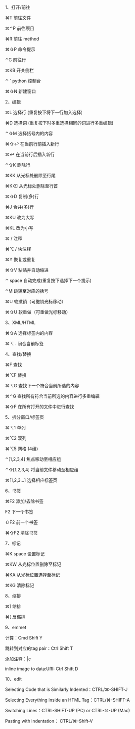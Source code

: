 1、打开/前往

⌘T 前往文件

⌘⌃P 前往项目

⌘R 前往 method

⌘⇧P 命令提示

⌃G 前往行

⌘KB 开关侧栏

⌃ ` python 控制台

⌘⇧N 新建窗口


2、编辑

⌘L 选择行 (重复按下将下一行加入选择)

⌘D 选择词 (重复按下时多重选择相同的词进行多重编辑)

⌃⇧M 选择括号内的内容

⌘⇧↩ 在当前行前插入新行

⌘↩ 在当前行后插入新行

⌃⇧K 删除行

⌘KK 从光标处删除至行尾

⌘K⌫ 从光标处删除至行首

⌘⇧D 复制(多)行

⌘J 合并(多)行

⌘KU 改为大写

⌘KL 改为小写

⌘ / 注释

⌘⌥ / 块注释

⌘Y 恢复或重复

⌘⇧V 粘贴并自动缩进

⌃ space 自动完成(重复按下选择下一个提示)

⌃M 跳转至对应的括号

⌘U 软撤销（可撤销光标移动）

⌘⇧U 软重做（可重做光标移动）


3、XML/HTML

⌘⇧A 选择标签内的内容

⌘⌥ . 闭合当前标签


4、查找/替换

⌘F 查找

⌘⌥F 替换

⌘⌥G 查找下一个符合当前所选的内容

⌘⌃G 查找所有符合当前所选的内容进行多重编辑

⌘⇧F 在所有打开的文件中进行查找


5、拆分窗口/标签页

⌘⌥1 单列

⌘⌥2 双列

⌘⌥5 网格 (4组)

⌃[1,2,3,4] 焦点移动至相应组

⌃⇧[1,2,3,4] 将当前文件移动至相应组

⌘[1,2,3…] 选择相应标签页


6、书签

⌘F2 添加/去除书签

F2 下一个书签

⇧F2 前一个书签

⌘⇧F2 清除书签


7、标记

⌘K space 设置标记

⌘KW 从光标位置删除至标记

⌘KA 从光标位置选择至标记

⌘KG 清除标记 


8、缩排

⌘] 缩排

⌘[ 反缩排


9、emmet

计算：Cmd Shift Y

跳转到对应的tag pair：Ctrl Shift T

添加注释：|c

inline image to data:URI: Ctrl Shift D

10、edit

Selecting Code that is Similarly Indented：CTRL/⌘-SHIFT-J

Selecting Everything Inside an HTML Tag：CTRL/⌘-SHIFT-A

Switching Lines：CTRL-SHIFT-UP (PC) or CTRL-⌘-UP (Mac)

Pasting with Indentation： CTRL/⌘-Shift-V

